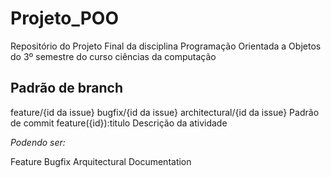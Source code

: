 # Projeto_POO
Repositório do Projeto Final da disciplina Programação Orientada a Objetos do 3º semestre do curso ciências da computação

## Padrão de branch
feature/{id da issue}
bugfix/{id da issue}
architectural/{id da issue}
Padrão de commit
feature({id}):titulo
Descrição da atividade

*Podendo ser:*

Feature
Bugfix
Arquitectural
Documentation
